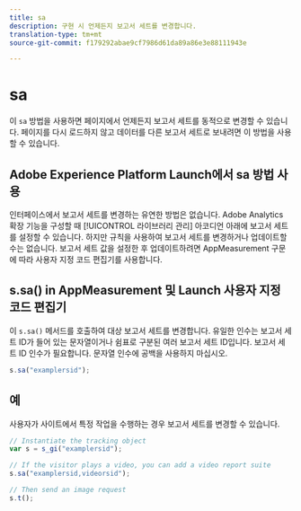 ```yaml
---
title: sa
description: 구현 시 언제든지 보고서 세트를 변경합니다.
translation-type: tm+mt
source-git-commit: f179292abae9cf7986d61da89a86e3e88111943e

---
```



# sa

이 `sa` 방법을 사용하면 페이지에서 언제든지 보고서 세트를 동적으로 변경할 수 있습니다. 페이지를 다시 로드하지 않고 데이터를 다른 보고서 세트로 보내려면 이 방법을 사용할 수 있습니다.

## Adobe Experience Platform Launch에서 sa 방법 사용

인터페이스에서 보고서 세트를 변경하는 유연한 방법은 없습니다. Adobe Analytics 확장 기능을 구성할 때 [!UICONTROL 라이브러리 관리] 아코디언 아래에 보고서 세트를 설정할 수 있습니다. 하지만 규칙을 사용하여 보고서 세트를 변경하거나 업데이트할 수는 없습니다. 보고서 세트 값을 설정한 후 업데이트하려면 AppMeasurement 구문에 따라 사용자 지정 코드 편집기를 사용합니다.

## s.sa() in AppMeasurement 및 Launch 사용자 지정 코드 편집기

이 `s.sa()` 메서드를 호출하여 대상 보고서 세트를 변경합니다. 유일한 인수는 보고서 세트 ID가 들어 있는 문자열이거나 쉼표로 구분된 여러 보고서 세트 ID입니다. 보고서 세트 ID 인수가 필요합니다. 문자열 인수에 공백을 사용하지 마십시오.

```js
s.sa("examplersid");
```

## 예

사용자가 사이트에서 특정 작업을 수행하는 경우 보고서 세트를 변경할 수 있습니다.

```js
// Instantiate the tracking object
var s = s_gi("examplersid");

// If the visitor plays a video, you can add a video report suite
s.sa("examplersid,videorsid");

// Then send an image request
s.t();
```
